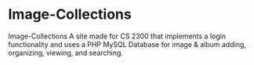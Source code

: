 # Image-Collections
Image-Collections  A site made for CS 2300 that implements a login functionality and uses a PHP MySQL Database for image &amp; album adding, organizing, viewing, and searching.
